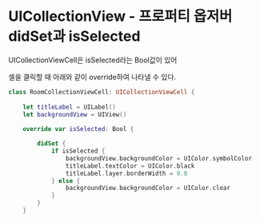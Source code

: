 # UICollectionView - 프로퍼티 옵저버 didSet과 isSelected

UICollectionViewCell은 isSelected라는 Bool값이 있어

셀을 클릭할 때 아래와 같이 override하여 나타낼 수 있다. 

```swift
class RoomCollectionViewCell: UICollectionViewCell {
    
    let titleLabel = UILabel()
    let backgroundView = UIView()
    
    override var isSelected: Bool {

        didSet {
            if isSelected {
                backgroundView.backgroundColor = UIColor.symbolColor
                titleLabel.textColor = UIColor.black
                titleLabel.layer.borderWidth = 0.0
            } else {
                backgroundView.backgroundColor = UIColor.clear      
            }        
        }
    }
```
